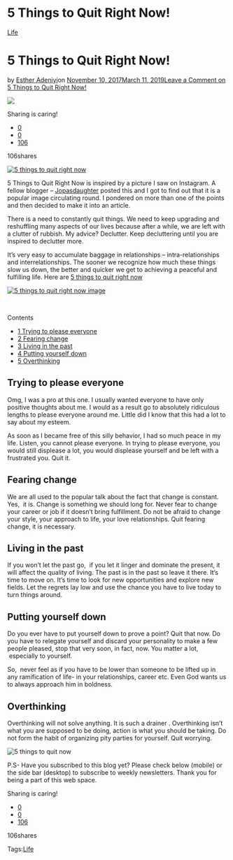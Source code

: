 # 5 Things to Quit Right Now!

[Life](https://estheradeniyi.com/category/life/)
# 5 Things to Quit Right Now!

by [Esther Adeniyi](https://estheradeniyi.com/author/esther-adeniyi/)on [November 10, 2017March 11, 2019](https://estheradeniyi.com/5-things-to-quit-right-now/)[Leave a Comment on 5 Things to Quit Right Now!](https://estheradeniyi.com/5-things-to-quit-right-now/#respond)

![](images\womaninyellowcoat.jpg)

Sharing is caring!

- [0](https://www.facebook.com/sharer/sharer.php?u=https%3A%2F%2Festheradeniyi.com%2F5-things-to-quit-right-now%2F&amp;t=5%20Things%20to%20Quit%20Right%20Now%21)
- [0](https://twitter.com/intent/tweet?text=5%20Things%20to%20Quit%20Right%20Now%21&amp;url=https%3A%2F%2Festheradeniyi.com%2F5-things-to-quit-right-now%2F)
- [106](#)

106shares

[![5 things to quit right now](images\womaninyellowcoat.jpg)](images\womaninyellowcoat.jpg)

5 Things to Quit Right Now is inspired by a picture I saw on Instagram. A fellow blogger &#x2013; [Jopasdaughter](http://www.jopasdaughter.com/)&#xA0;posted&#xA0;this and I got to find out that it is a popular image circulating round. I pondered on more than one of the points and then decided to make it into an article.

There is a need to constantly quit things. We need to keep upgrading and reshuffling many aspects of our lives because after a while, we are left with a clutter of rubbish. My advice? Declutter. Keep decluttering until you are inspired to declutter more.

It&#x2019;s very easy to accumulate baggage in relationships &#x2013; intra-relationships and interrelationships. The sooner we recognize how much these things slow us down, the better and quicker we get to achieving a peaceful and fulfilling life. Here are [5 things to quit right now](https://tinybuddha.com/fun-and-inspiring/5-things-quit-right-now/)

[![5 things to quit right now image](images\5-Things-to-Quit-Right-Now-768x768.png)](images\5-Things-to-Quit-Right-Now-768x768.png)

&#xA0;

Contents

- [1 Trying to please everyone](#Trying_to_please_everyone)
- [2 Fearing change](#Fearing_change)
- [3 Living in the past](#Living_in_the_past)
- [4 Putting yourself down](#Putting_yourself_down)
- [5 Overthinking](#Overthinking)

## Trying to please everyone

Omg, I was a pro at this one. I usually wanted everyone to have only positive thoughts about me. I would as a result go to absolutely ridiculous lengths to please everyone around me. Little did I know that this had a lot to say about my esteem.

As soon as I became free of this silly behavior, I had so much peace in my life. Listen, you cannot please everyone. In trying to please everyone, you would still displease a lot, you would displease yourself and be left with a frustrated you. Quit it.

## Fearing change

We are all used to the popular talk about the fact that change is constant. Yes, &#xA0;it is. Change is something we should long for. Never fear to change your career or job if it doesn&#x2019;t bring fulfillment. Do not be afraid to change your style, your approach to life, your love relationships. Quit fearing change, it is necessary.

## Living in the past

If you won&#x2019;t let the past go, &#xA0;if you let it linger and dominate the present, it will affect the quality of living. The past is in the past so leave it there. It&#x2019;s time to move on. It&#x2019;s time to look for new opportunities and explore new fields. Let the regrets lay low and use the chance you have to live today to turn things around.

## Putting yourself down

Do you ever have to put yourself down to prove a point? Quit that now. Do you have to relegate yourself and discard your personality to make a few people pleased, stop that very soon, in fact, now. You matter a lot, &#xA0;especially to yourself.

So, &#xA0;never feel as if you have to be lower than someone to be lifted up in any ramification of life- in your relationships, career etc. Even God wants us to always approach him in boldness.

## Overthinking

Overthinking will not solve anything. It is such a drainer . Overthinking isn&#x2019;t what you are supposed to be doing, action is what you should be taking. Do not form the habit of organizing pity parties for yourself. Quit worrying.

![5 things to quit now](images\5-things-to-quit-now-1.png)

P.S- Have you subscribed to this blog yet? Please check below (mobile) or the side bar (desktop) to subscribe to weekly newsletters. Thank you for being a part of this web space.

Sharing is caring!

- [0](https://www.facebook.com/sharer/sharer.php?u=https%3A%2F%2Festheradeniyi.com%2F5-things-to-quit-right-now%2F&amp;t=5%20Things%20to%20Quit%20Right%20Now%21)
- [0](https://twitter.com/intent/tweet?text=5%20Things%20to%20Quit%20Right%20Now%21&amp;url=https%3A%2F%2Festheradeniyi.com%2F5-things-to-quit-right-now%2F)
- [106](#)

106shares

Tags:[Life](https://estheradeniyi.com/tag/life/)